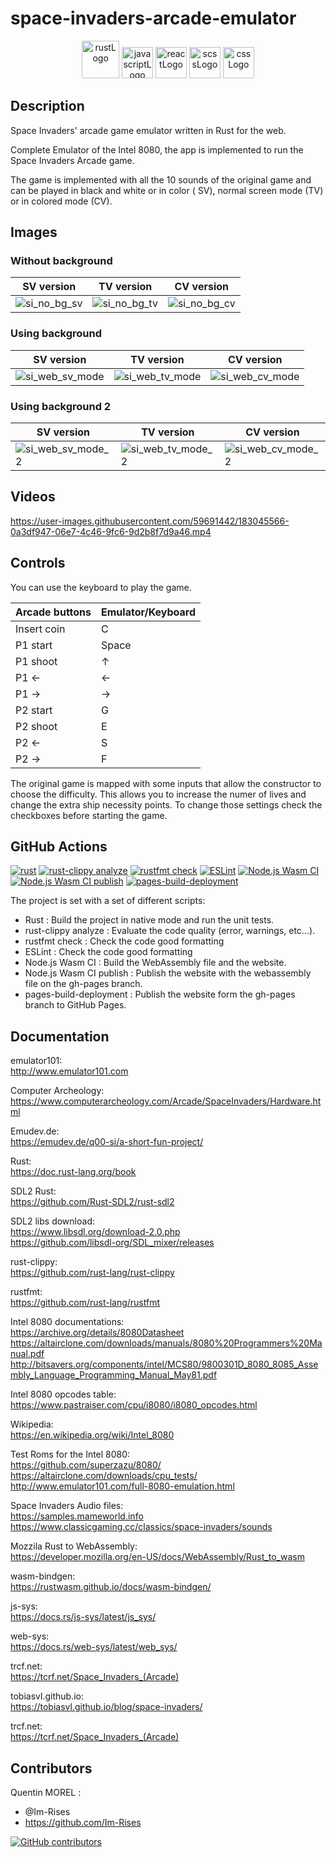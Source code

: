 # space-invaders-arcade-emulator

<p align="center">
    <img src="https://img.shields.io/badge/Rust-000000?style=for-the-badge&logo=rust&logoColor=white" alt="rustLogo" style="height:60px;"/>
    <img src="https://img.shields.io/badge/JavaScript-323330?style=for-the-badge&logo=javascript&logoColor=F7DF1E" alt="javascriptLogo" style="height:50px;">
    <img src="https://img.shields.io/badge/React-20232A?style=for-the-badge&logo=react&logoColor=61DAFB" alt="reactLogo" style="height:50px;">
    <img src="https://img.shields.io/badge/Sass-CC6699?style=for-the-badge&logo=sass&logoColor=white" alt="scssLogo" style="height:50px;">
    <img src="https://img.shields.io/badge/CSS-239120?&style=for-the-badge&logo=css3&logoColor=white" alt="cssLogo" style="height:50px;">
</p>

## Description

Space Invaders' arcade game emulator written in Rust for the web.

Complete Emulator of the Intel 8080, the app is implemented to run the Space Invaders Arcade game.

The game is implemented with all the 10 sounds of the original game and can be played in black and white or in color (
SV), normal screen mode (TV) or in colored mode (CV).

## Images

### Without background

| SV version                                                                                                                              | TV version                                                                                                                              | CV version                                                                                                                              |
|-----------------------------------------------------------------------------------------------------------------------------------------|-----------------------------------------------------------------------------------------------------------------------------------------|-----------------------------------------------------------------------------------------------------------------------------------------|
| ![si_no_bg_sv](https://github.com/Im-Rises/space-invaders-arcade-emulator-website/assets/59691442/c6c386fd-6c4e-48af-8a79-f78a67fb5a66) | ![si_no_bg_tv](https://github.com/Im-Rises/space-invaders-arcade-emulator-website/assets/59691442/9717f304-53c1-463e-aaa2-3fa170f378ab) | ![si_no_bg_cv](https://github.com/Im-Rises/space-invaders-arcade-emulator-website/assets/59691442/dcc827b4-42ec-4fc3-b2f9-de9dfc397d94) |

### Using background

| SV version                                                                                                                                 | TV version                                                                                                                                 | CV version                                                                                                                                 |
|--------------------------------------------------------------------------------------------------------------------------------------------|--------------------------------------------------------------------------------------------------------------------------------------------|--------------------------------------------------------------------------------------------------------------------------------------------|
| ![si_web_sv_mode](https://github.com/Im-Rises/space-invaders-arcade-emulator-website/assets/59691442/7f2f9ab0-00ed-40d2-b0ec-0b754c8f3d47) | ![si_web_tv_mode](https://github.com/Im-Rises/space-invaders-arcade-emulator-website/assets/59691442/c4e52a7a-02ac-4be3-812f-9e1c4119b378) | ![si_web_cv_mode](https://github.com/Im-Rises/space-invaders-arcade-emulator-website/assets/59691442/b218fdad-6d72-478c-a127-d4d026a05d28) |

### Using background 2

| SV version                                                                                                                                   | TV version                                                                                                                                   | CV version                                                                                                                                   |
|----------------------------------------------------------------------------------------------------------------------------------------------|----------------------------------------------------------------------------------------------------------------------------------------------|----------------------------------------------------------------------------------------------------------------------------------------------|
| ![si_web_sv_mode_2](https://github.com/Im-Rises/space-invaders-arcade-emulator-website/assets/59691442/0e726ef5-5458-4284-ac61-c92009680ccd) | ![si_web_tv_mode_2](https://github.com/Im-Rises/space-invaders-arcade-emulator-website/assets/59691442/1cec0a2b-cc5f-4da9-b9a5-69718d261edd) | ![si_web_cv_mode_2](https://github.com/Im-Rises/space-invaders-arcade-emulator-website/assets/59691442/c72c3e70-3726-49ab-befd-f9cf3d9c5a36) |

## Videos

https://user-images.githubusercontent.com/59691442/183045566-0a3df947-06e7-4c46-9fc6-9d2b8f7d9a46.mp4

## Controls

You can use the keyboard to play the game.

| Arcade buttons | Emulator/Keyboard |
|----------------|-------------------|
| Insert coin    | C                 |
| P1 start       | Space             |
| P1 shoot       | ↑                 |
| P1 ←           | ←                 |
| P1 →           | →                 |
| P2 start       | G                 |
| P2 shoot       | E                 |
| P2 ←           | S                 |
| P2 →           | F                 |

The original game is mapped with some inputs that allow the constructor to choose the difficulty. This allows you to
increase the numer of lives and change the extra ship necessity points. To change those settings check the checkboxes
before starting the game.

## GitHub Actions

[![rust](https://github.com/Im-Rises/space_invaders_arcade_emulator/actions/workflows/rust.yml/badge.svg?branch=main)](https://github.com/Im-Rises/space_invaders_arcade_emulator/actions/workflows/rust.yml)
[![rust-clippy analyze](https://github.com/Im-Rises/space_invaders_arcade_emulator/actions/workflows/rust-clippy.yml/badge.svg?branch=main)](https://github.com/Im-Rises/space_invaders_arcade_emulator/actions/workflows/rust-clippy.yml)
[![rustfmt check](https://github.com/Im-Rises/space_invaders_arcade_emulator/actions/workflows/rustfmt.yml/badge.svg?branch=main)](https://github.com/Im-Rises/space_invaders_arcade_emulator/actions/workflows/rustfmt.yml)
[![ESLint](https://github.com/Im-Rises/space-invaders-arcade-emulator-website/actions/workflows/eslint.yml/badge.svg)](https://github.com/Im-Rises/space-invaders-arcade-emulator-website/actions/workflows/eslint.yml)
[![Node.js Wasm CI](https://github.com/Im-Rises/space-invaders-arcade-emulator-website/actions/workflows/node-wasm.yml/badge.svg)](https://github.com/Im-Rises/space-invaders-arcade-emulator-website/actions/workflows/node-wasm.yml)
[![Node.js Wasm CI publish](https://github.com/Im-Rises/space-invaders-arcade-emulator-website/actions/workflows/node-wasm-publish.yml/badge.svg)](https://github.com/Im-Rises/space-invaders-arcade-emulator-website/actions/workflows/node-wasm-publish.yml)
[![pages-build-deployment](https://github.com/Im-Rises/space-invaders-arcade-emulator-website/actions/workflows/pages/pages-build-deployment/badge.svg)](https://github.com/Im-Rises/space-invaders-arcade-emulator-website/actions/workflows/pages/pages-build-deployment)

The project is set with a set of different scripts:

- Rust : Build the project in native mode and run the unit tests.
- rust-clippy analyze : Evaluate the code quality (error, warnings, etc...).
- rustfmt check :  Check the code good formatting
- ESLint : Check the code good formatting
- Node.js Wasm CI : Build the WebAssembly file and the website.
- Node.js Wasm CI publish : Publish the website with the webassembly file on the gh-pages branch.
- pages-build-deployment : Publish the website form the gh-pages branch to GitHub Pages.

## Documentation

emulator101:  
<http://www.emulator101.com>

Computer Archeology:  
<https://www.computerarcheology.com/Arcade/SpaceInvaders/Hardware.html>

Emudev.de:  
<https://emudev.de/q00-si/a-short-fun-project/>

Rust:  
<https://doc.rust-lang.org/book>

SDL2 Rust:  
<https://github.com/Rust-SDL2/rust-sdl2>

SDL2 libs download:  
<https://www.libsdl.org/download-2.0.php>  
<https://github.com/libsdl-org/SDL_mixer/releases>

rust-clippy:  
<https://github.com/rust-lang/rust-clippy>

rustfmt:  
<https://github.com/rust-lang/rustfmt>

Intel 8080 documentations:  
<https://archive.org/details/8080Datasheet>  
<https://altairclone.com/downloads/manuals/8080%20Programmers%20Manual.pdf>
<http://bitsavers.org/components/intel/MCS80/9800301D_8080_8085_Assembly_Language_Programming_Manual_May81.pdf>

Intel 8080 opcodes table:  
<https://www.pastraiser.com/cpu/i8080/i8080_opcodes.html>

Wikipedia:  
<https://en.wikipedia.org/wiki/Intel_8080>

Test Roms for the Intel 8080:  
<https://github.com/superzazu/8080/>  
<https://altairclone.com/downloads/cpu_tests/>  
<http://www.emulator101.com/full-8080-emulation.html>

Space Invaders Audio files:  
<https://samples.mameworld.info>  
<https://www.classicgaming.cc/classics/space-invaders/sounds>

Mozzila Rust to WebAssembly:  
<https://developer.mozilla.org/en-US/docs/WebAssembly/Rust_to_wasm>

wasm-bindgen:  
<https://rustwasm.github.io/docs/wasm-bindgen/>

js-sys:  
<https://docs.rs/js-sys/latest/js_sys/>

web-sys:  
<https://docs.rs/web-sys/latest/web_sys/>

trcf.net:  
<https://tcrf.net/Space_Invaders_(Arcade)>

tobiasvl.github.io:  
<https://tobiasvl.github.io/blog/space-invaders/>

trcf.net:  
<https://tcrf.net/Space_Invaders_(Arcade)>

## Contributors

Quentin MOREL :

- @Im-Rises
- <https://github.com/Im-Rises>

[![GitHub contributors](https://contrib.rocks/image?repo=Im-Rises/GameBoyEmulator)](https://github.com/Im-Rises/GameBoyEmulator/graphs/contributors)
